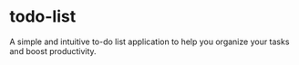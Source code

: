 # todo-list
A simple and intuitive to-do list application to help you organize your tasks and boost productivity.
